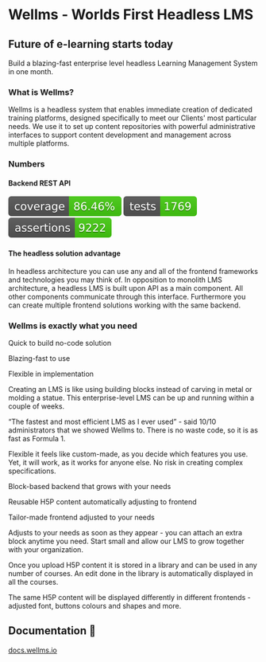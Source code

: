 # Wellms - Worlds First Headless LMS 


## Future of e-learning starts today

Build a blazing-fast enterprise level headless Learning Management System in one month.

### What is Wellms?

Wellms is a headless system that enables immediate creation of dedicated training platforms, designed specifically to meet our Clients' most particular needs. We use it to set up content repositories with powerful administrative interfaces to support content development and management across multiple platforms.

### Numbers 

#### Backend REST API 

[![cc](https://raw.githubusercontent.com/EscolaLMS/.github/main/api-tests/cc-badge.svg)](https://github.com/EscolaLMS/API/actions/workflows/phpunit-cc.yml)
[![cc](https://raw.githubusercontent.com/EscolaLMS/.github/main/api-tests/cc-tests.svg)](https://github.com/EscolaLMS/API/actions/workflows/phpunit-cc.yml)
[![cc](https://raw.githubusercontent.com/EscolaLMS/.github/main/api-tests/cc-assertions.svg)](https://github.com/EscolaLMS/API/actions/workflows/phpunit-cc.yml)

#### The headless solution advantage

In headless architecture you can use any and all of the frontend frameworks and technologies you may think of. In opposition to monolith LMS architecture, a headless LMS is built upon API as a main component. All other components communicate through this interface. Furthermore you can create multiple frontend solutions working with the same backend.

### Wellms is exactly what you need

Quick to build no-code solution


Blazing-fast to use


Flexible in implementation

Creating an LMS is like using building blocks instead of carving in metal or molding a statue. This enterprise-level LMS can be up and running within a couple of weeks.

“The fastest and most efficient LMS as I ever used” - said 10/10 administrators that we showed Wellms to. There is no waste code, so it is as fast as Formula 1.

Flexible it feels like custom-made, as you decide which features you use. Yet, it will work, as it works for anyone else. No risk in creating complex specifications.


Block-based backend that grows with your needs


Reusable H5P content automatically adjusting to frontend


Tailor-made frontend adjusted to your needs

Adjusts to your needs as soon as they appear - you can attach an extra block anytime you need. Start small and allow our LMS to grow together with your organization.

Once you upload H5P content it is stored in a library and can be used in any number of courses. An edit done in the library is automatically displayed in all the courses.

The same H5P content will be displayed differently in different frontends - adjusted font, buttons colours and shapes and more.

## Documentation 👋

[docs.wellms.io](https://docs.wellms.io/)


<!--

**Here are some ideas to get you started:**

🙋‍♀️ A short introduction - what is your organization all about?
🌈 Contribution guidelines - how can the community get involved?
👩‍💻 Useful resources - where can the community find your docs? Is there anything else the community should know?
🍿 Fun facts - what does your team eat for breakfast?
🧙 Remember, you can do mighty things with the power of [Markdown](https://docs.github.com/github/writing-on-github/getting-started-with-writing-and-formatting-on-github/basic-writing-and-formatting-syntax)
-->
